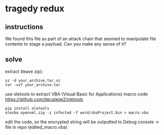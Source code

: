 # tragedy redux

## instructions
We found this file as part of an attack chain that seemed to manipulate file contents to stage a payload. Can you make any sense of it?


## solve
extract (leave zip):
```
xz -d your_archive.tar.xz
tar -xvf your_archive.tar
```

use oletools to extract VBA (Visual Basic for Applications) macro code https://github.com/decalage2/oletools
```
pip install oletools
olevba openxml.zip -z infected -f word/vbaProject.bin > macro.vba
```

edit the code, so the encrypted string will be outputted to Debug console -> file in repo (edited_macro.vba)

